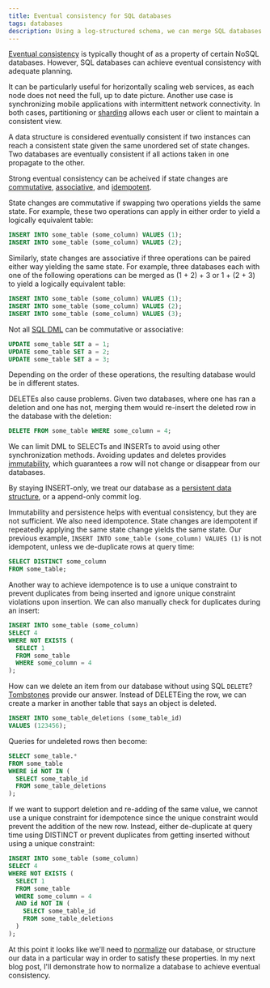 ```yaml
---
title: Eventual consistency for SQL databases
tags: databases
description: Using a log-structured schema, we can merge SQL databases to achieve eventual consistency.
---
```


[Eventual consistency](https://en.wikipedia.org/wiki/Eventual_consistency) is
typically thought of as a property of certain NoSQL databases.  However, SQL
databases can achieve eventual consistency with adequate planning.

It can be particularly useful for horizontally scaling web services, as each
node does not need the full, up to date picture. Another use case is
synchronizing mobile applications with intermittent network connectivity. In
both cases, partitioning or
[sharding](https://en.wikipedia.org/wiki/Shard_%28database_architecture%29)
allows each user or client to maintain a consistent view.

A data structure is considered eventually consistent if two instances can reach
a consistent state given the same unordered set of state changes. Two databases
are eventually consistent if all actions taken in one propagate to the other.

Strong eventual consistency can be acheived if state changes are
[commutative](https://en.wikipedia.org/wiki/Commutative_property),
[associative](https://en.wikipedia.org/wiki/Associative_property), and
[idempotent](https://en.wikipedia.org/wiki/Idempotence).

State changes are commutative if swapping two operations yields the same state.
For example, these two operations can apply in either order to yield a
logically equivalent table:

~~~ SQL
INSERT INTO some_table (some_column) VALUES (1);
INSERT INTO some_table (some_column) VALUES (2);
~~~

Similarly, state changes are associative if three operations can be paired
either way yielding the same state. For example, three databases each with one
of the following operations can be merged as (1 + 2) + 3 or 1 + (2 + 3) to yield
a logically equivalent table:

~~~ SQL
INSERT INTO some_table (some_column) VALUES (1);
INSERT INTO some_table (some_column) VALUES (2);
INSERT INTO some_table (some_column) VALUES (3);
~~~

Not all [SQL DML](https://en.wikipedia.org/wiki/Data_manipulation_language) can
be commutative or associative:

~~~ SQL
UPDATE some_table SET a = 1;
UPDATE some_table SET a = 2;
UPDATE some_table SET a = 3;
~~~

Depending on the order of these operations, the resulting database would be in
different states.

DELETEs also cause problems. Given two databases, where one has ran a deletion
and one has not, merging them would re-insert the deleted row in the
database with the deletion:

~~~ SQL
DELETE FROM some_table WHERE some_column = 4;
~~~

We can limit DML to SELECTs and INSERTs to avoid using other synchronization
methods. Avoiding updates and deletes provides
[immutability](https://en.wikipedia.org/wiki/Immutable_object), which guarantees
a row will not change or disappear from our databases.

By staying INSERT-only, we treat our database as a [persistent data
structure](https://en.wikipedia.org/wiki/Persistent_data_structure), or a
append-only commit log.

Immutability and persistence helps with eventual consistency, but they are not
sufficient. We also need idempotence. State changes are idempotent if repeatedly
applying the same state change yields the same state. Our previous example,
`INSERT INTO some_table (some_column) VALUES (1)` is not idempotent, unless we
de-duplicate rows at query time:

~~~ SQL
SELECT DISTINCT some_column
FROM some_table;
~~~

Another way to achieve idempotence is to use a unique constraint to prevent
duplicates from being inserted and ignore unique constraint violations upon
insertion. We can also manually check for duplicates during an insert:

~~~ SQL
INSERT INTO some_table (some_column)
SELECT 4
WHERE NOT EXISTS (
  SELECT 1
  FROM some_table
  WHERE some_column = 4
);
~~~

How can we delete an item from our database without using SQL `DELETE`?
[Tombstones](https://en.wikipedia.org/wiki/Tombstone_%28data_store%29) provide
our answer. Instead of DELETEing the row, we can create a marker in another
table that says an object is deleted.

~~~ SQL
INSERT INTO some_table_deletions (some_table_id)
VALUES (123456);
~~~

Queries for undeleted rows then become:

~~~ SQL
SELECT some_table.*
FROM some_table
WHERE id NOT IN (
  SELECT some_table_id
  FROM some_table_deletions
);
~~~

If we want to support deletion and re-adding of the same value, we cannot use a
unique constraint for idempotence since the unique constraint would prevent the
addition of the new row. Instead, either de-duplicate at query time using
DISTINCT or prevent duplicates from getting inserted without using a unique
constraint:

~~~ SQL
INSERT INTO some_table (some_column)
SELECT 4
WHERE NOT EXISTS (
  SELECT 1
  FROM some_table
  WHERE some_column = 4
  AND id NOT IN (
    SELECT some_table_id
    FROM some_table_deletions
  )
);
~~~

At this point it looks like we'll need to
[normalize](https://en.wikipedia.org/wiki/Database_normalization) our database,
or structure our data in a particular way in order to satisfy these properties.
In my next blog post, I'll demonstrate how to normalize a database to
achieve eventual consistency.
